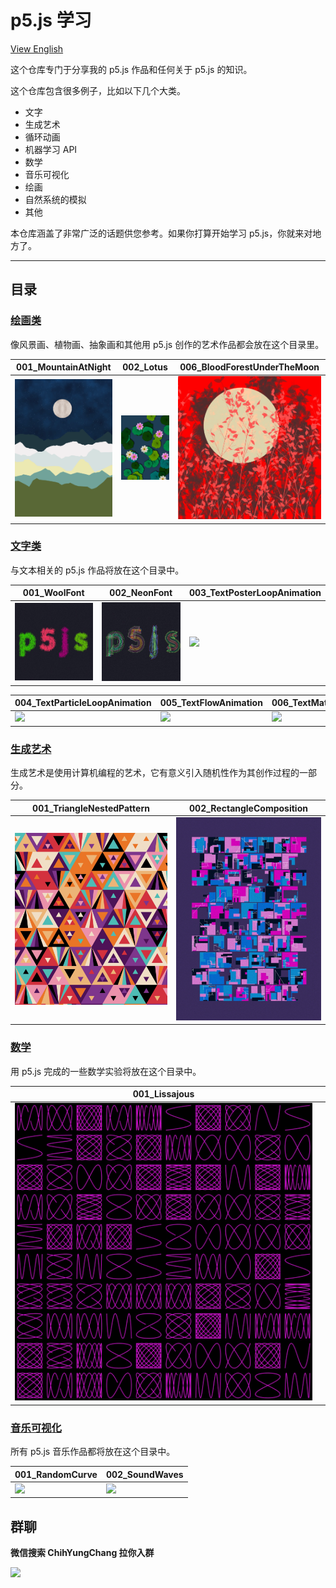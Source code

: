 # p5.js 学习

[View English](./README.en-US.md)

这个仓库专门于分享我的 p5.js 作品和任何关于 p5.js 的知识。

这个仓库包含很多例子，比如以下几个大类。

- 文字
- 生成艺术
- 循环动画
- 机器学习 API
- 数学
- 音乐可视化
- 绘画
- 自然系统的模拟
- 其他

本仓库涵盖了非常广泛的话题供您参考。如果你打算开始学习 p5.js，你就来对地方了。

---

## 目录

### [绘画类](./P5_Painting/README.md)

像风景画、植物画、抽象画和其他用 p5.js 创作的艺术作品都会放在这个目录里。

| 001_MountainAtNight                                | 002_Lotus                                | 006_BloodForestUnderTheMoon                                |
| -------------------------------------------------- | ---------------------------------------- | ---------------------------------------------------------- |
| ![](./P5_Painting/001_MountainAtNight/preview.png) | ![](./P5_Painting/002_Lotus/preview.png) | ![](./P5_Painting/006_BloodForestUnderTheMoon/preview.png) |

### [文字类](./P5_Font/README.md)

与文本相关的 p5.js 作品将放在这个目录中。

| 001_WoolFont                            | 002_NeonFont                            | 003_TextPosterLoopAnimation                            |
| --------------------------------------- | --------------------------------------- | ------------------------------------------------------ |
| ![](./P5_Font/001_WoolFont/preview.png) | ![](./P5_Font/002_NeonFont/preview.png) | ![](./P5_Font/003_TextPosterLoopAnimation/preview.gif) |

| 004_TextParticleLoopAnimation                            | 005_TextFlowAnimation                            | 006_TextMatrixAnimation                            |
| -------------------------------------------------------- | ------------------------------------------------ | -------------------------------------------------- |
| ![](./P5_Font/004_TextParticleLoopAnimation/preview.gif) | ![](./P5_Font/005_TextFlowAnimation/preview.gif) | ![](./P5_Font/006_TextMatrixAnimation/preview.gif) |

### [生成艺术](./P5_Generative_Art/README.md)

生成艺术是使用计算机编程的艺术，它有意义引入随机性作为其创作过程的一部分。

| 001_TriangleNestedPattern                                      | 002_RectangleComposition                                      |
| -------------------------------------------------------------- | ------------------------------------------------------------- |
| ![](./P5_Generative_Art/001_TriangleNestedPattern/preview.png) | ![](./P5_Generative_Art/002_RectangleComposition/preview.png) |

### [数学](./P5_Math/README.md)

用 p5.js 完成的一些数学实验将放在这个目录中。

| 001_Lissajous                            |     |
| ---------------------------------------- | --- |
| ![](./P5_Math/001_Lissajous/preview.png) |     |

### [音乐可视化](./P5_Music_Visualization/README.md)

所有 p5.js 音乐作品都将放在这个目录中。

| 001_RandomCurve                                           | 002_SoundWaves                                           |
| --------------------------------------------------------- | -------------------------------------------------------- |
| ![](./P5_Music_Visualization/001_RandomCurve/preview.gif) | ![](./P5_Music_Visualization/002_SoundWaves/preview.gif) |

## 群聊

**微信搜索 ChihYungChang 拉你入群**

<img src="https://s2.loli.net/2023/02/16/RqosQTuiBFXCLHj.jpg" width="300">
